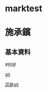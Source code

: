 # marktest
施承鑌
======

基本資料
--------
#你好

[git](https://github.com/Sinsbin)

[這是git][git1]

  [git1]: https://github.com/Sinsbin "游標顯示"



